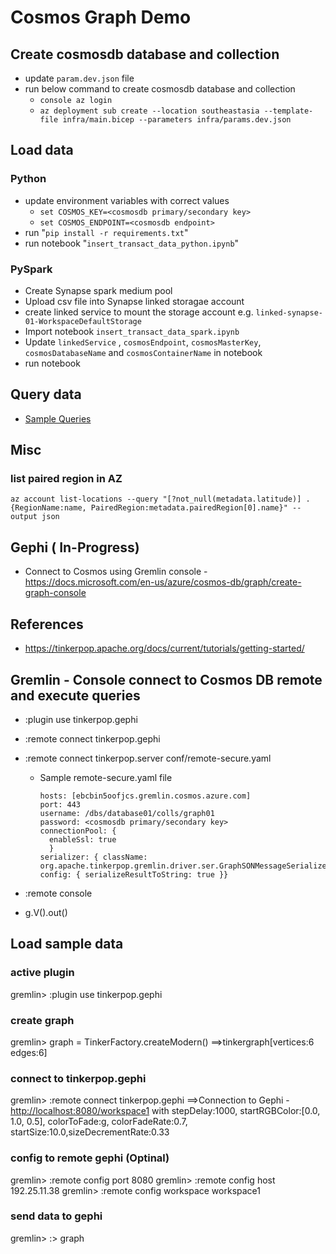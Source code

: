 # Cosmos Graph Demo

## Create cosmosdb database and collection

- update `param.dev.json` file
- run below command to create cosmosdb database and collection
  - ```console az login```
  - ```az deployment sub create --location southeastasia --template-file infra/main.bicep --parameters infra/params.dev.json```
  
## Load data

### Python
- update environment variables with correct values
  - `set COSMOS_KEY=<cosmosdb primary/secondary key>`
  - `set COSMOS_ENDPOINT=<cosmosdb endpoint>`
- run "`pip install -r requirements.txt`"
- run notebook "`insert_transact_data_python.ipynb`"

### PySpark
- Create Synapse spark medium pool
- Upload csv file into Synapse linked storagae account
- create linked service to mount the storage account e.g. `linked-synapse-01-WorkspaceDefaultStorage`
- Import notebook `insert_transact_data_spark.ipynb`
- Update `linkedService` , `cosmosEndpoint`, `cosmosMasterKey`, `cosmosDatabaseName` and `cosmosContainerName` in notebook
- run notebook
  
## Query data

- [Sample Queries](load_data/sample_queries.md)

## Misc

### list paired region in AZ

```az account list-locations --query "[?not_null(metadata.latitude)] .{RegionName:name, PairedRegion:metadata.pairedRegion[0].name}" --output json```

## Gephi ( In-Progress)

- Connect to Cosmos using Gremlin console - <https://docs.microsoft.com/en-us/azure/cosmos-db/graph/create-graph-console>

## References

- <https://tinkerpop.apache.org/docs/current/tutorials/getting-started/>

## Gremlin - Console connect to Cosmos DB remote and execute queries

- :plugin use tinkerpop.gephi
- :remote connect tinkerpop.gephi
- :remote connect tinkerpop.server conf/remote-secure.yaml
  - Sample remote-secure.yaml file
    ```
    hosts: [ebcbin5oofjcs.gremlin.cosmos.azure.com]
    port: 443
    username: /dbs/database01/colls/graph01
    password: <cosmosdb primary/secondary key>
    connectionPool: {
      enableSsl: true
      }
    serializer: { className: org.apache.tinkerpop.gremlin.driver.ser.GraphSONMessageSerializerV2d0, config: { serializeResultToString: true }}
    ```

- :remote console
- g.V().out()

## Load sample data

### active plugin

gremlin> :plugin use tinkerpop.gephi

### create graph

gremlin> graph = TinkerFactory.createModern()
==>tinkergraph[vertices:6 edges:6]

### connect to tinkerpop.gephi

gremlin> :remote connect tinkerpop.gephi
==>Connection to Gephi - <http://localhost:8080/workspace1> with stepDelay:1000, startRGBColor:[0.0, 1.0, 0.5], colorToFade:g, colorFadeRate:0.7, startSize:10.0,sizeDecrementRate:0.33

### config to remote gephi (Optinal)

gremlin> :remote config port 8080
gremlin>  :remote config host 192.25.11.38
gremlin> :remote config workspace workspace1

### send data to gephi

gremlin> :> graph
